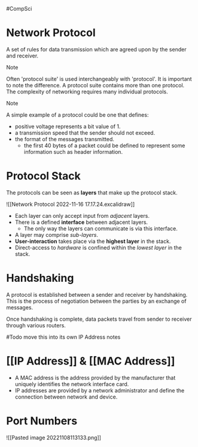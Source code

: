 #CompSci

# Network Protocol
A set of rules for data transmission which are agreed upon by the sender and receiver.

> [!Note] 
> Often 'protocol suite' is used interchangeably with 'protocol'. It is important to note the difference. A protocol suite contains more than one protocol. The complexity of networking requires many individual protocols.

> [!Note]
> A simple example of a protocol could be one that defines:
> - positive voltage represents a bit value of $1$.
> - a transmission speed that the sender should not exceed.
> - the format of the messages transmitted.
> 	- the first $40$ bytes of a packet could be defined to represent some information such as header information.

# Protocol Stack
The protocols can be seen as **layers** that make up the protocol stack.

![[Network Protocol 2022-11-16 17.17.24.excalidraw]]

- Each layer can only accept input from *adjacent* layers.
- There is a defined **interface** between adjacent layers.
	- The only way the layers can communicate is via this interface.
- A layer may comprise *sub-layers*.
- **User-interaction** takes place via the **highest layer** in the stack.
- Direct-access to *hardware* is confined within the *lowest layer* in the stack.

# Handshaking
A protocol is established between a sender and receiver by handshaking. This is the process of negotiation between the parties by an exchange of messages.

Once handshaking is complete, data packets travel from sender to receiver through various routers.

#Todo move this into its own IP Address notes
# [[IP Address]] & [[MAC Address]]
- A MAC address is the address provided by the manufacturer that uniquely identifies the network interface card.
- IP addresses are provided by a network administrator and define the connection between network and device.

# Port Numbers
![[Pasted image 20221108113133.png]]

